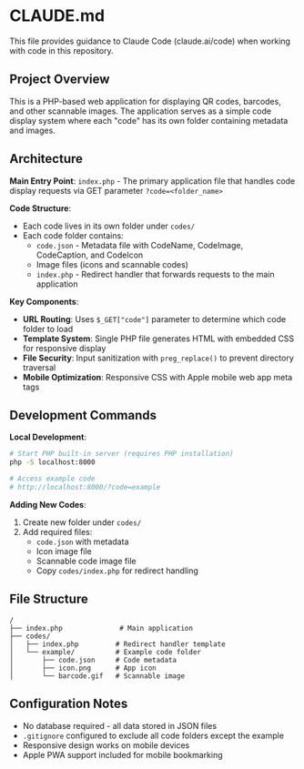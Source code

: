 # CLAUDE.md

This file provides guidance to Claude Code (claude.ai/code) when working with code in this repository.

## Project Overview

This is a PHP-based web application for displaying QR codes, barcodes, and other scannable images. The application serves as a simple code display system where each "code" has its own folder containing metadata and images.

## Architecture

**Main Entry Point**: `index.php` - The primary application file that handles code display requests via GET parameter `?code=<folder_name>`

**Code Structure**:
- Each code lives in its own folder under `codes/`
- Each code folder contains:
  - `code.json` - Metadata file with CodeName, CodeImage, CodeCaption, and CodeIcon
  - Image files (icons and scannable codes)
  - `index.php` - Redirect handler that forwards requests to the main application

**Key Components**:
- **URL Routing**: Uses `$_GET["code"]` parameter to determine which code folder to load
- **Template System**: Single PHP file generates HTML with embedded CSS for responsive display
- **File Security**: Input sanitization with `preg_replace()` to prevent directory traversal
- **Mobile Optimization**: Responsive CSS with Apple mobile web app meta tags

## Development Commands

**Local Development**:
```bash
# Start PHP built-in server (requires PHP installation)
php -S localhost:8000

# Access example code
# http://localhost:8000/?code=example
```

**Adding New Codes**:
1. Create new folder under `codes/`
2. Add required files:
   - `code.json` with metadata
   - Icon image file
   - Scannable code image file
   - Copy `codes/index.php` for redirect handling

## File Structure

```
/
├── index.php              # Main application
├── codes/
│   ├── index.php         # Redirect handler template
│   └── example/          # Example code folder
│       ├── code.json     # Code metadata
│       ├── icon.png      # App icon
│       └── barcode.gif   # Scannable image
```

## Configuration Notes

- No database required - all data stored in JSON files
- `.gitignore` configured to exclude all code folders except the example
- Responsive design works on mobile devices
- Apple PWA support included for mobile bookmarking